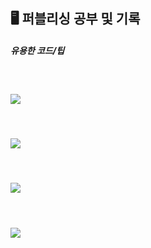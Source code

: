 ## 🖥 퍼블리싱 공부 및 기록

##### 유용한 코드/팁
<br>

#### [<img src="https://img.shields.io/badge/html5-E34F26?style=for-the-badge&logo=html5&logoColor=white">](https://github.com/swon1/study/blob/master/HTML/etc.md)
<br>

#### [<img src="https://img.shields.io/badge/css-1572B6?style=for-the-badge&logo=css3&logoColor=white">](https://github.com/swon1/study/blob/master/CSS/etc.md)
<br>

#### [<img src="https://img.shields.io/badge/javascript-F7DF1E?style=for-the-badge&logo=javascript&logoColor=black">](https://github.com/swon1/study/blob/master/JS/etc.md)
<br>

#### <img src="https://img.shields.io/badge/react-61DAFB?style=for-the-badge&logo=react&logoColor=black">
